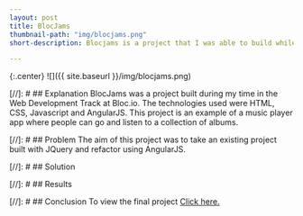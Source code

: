 ```yaml
---
layout: post
title: BlocJams
thumbnail-path: "img/blocjams.png"
short-description: Blocjams is a project that I was able to build while learning the fundamentals of HTML, CSS, JavaScript, jQuery, and AngularJS.

---
```


{:.center}
![]({{ site.baseurl }}/img/blocjams.png)

[//]: # ## Explanation
BlocJams was a project built during my time in the Web Development Track at Bloc.io. The technologies used were HTML, CSS, Javascript and AngularJS. This project is an example of a music player app where people can go and listen to a collection of albums.



[//]: # ## Problem
The aim of this project was to take an existing project built with JQuery and refactor using AngularJS.


[//]: # ## Solution



[//]: # ## Results



[//]: # ## Conclusion
To view the final project <a href="https://jromero-bloc-jams.netlify.com/" target="_blank">Click here.</a>
